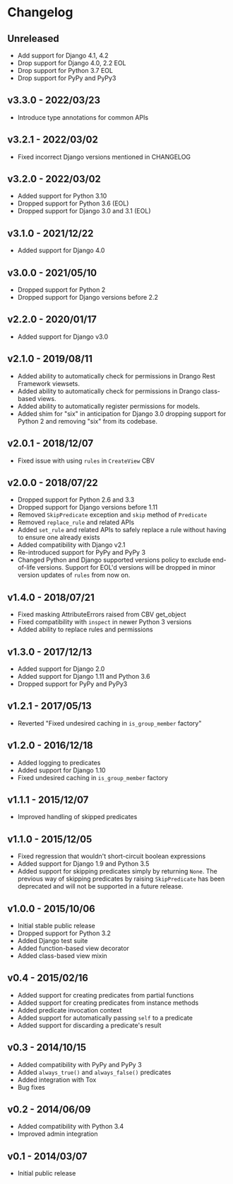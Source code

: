 Changelog
=========

## Unreleased

- Add support for Django 4.1, 4.2
- Drop support for Django 4.0, 2.2 EOL
- Drop support for Python 3.7 EOL
- Drop support for PyPy and PyPy3

## v3.3.0 - 2022/03/23

- Introduce type annotations for common APIs

## v3.2.1 - 2022/03/02

- Fixed incorrect Django versions mentioned in CHANGELOG

## v3.2.0 - 2022/03/02

- Added support for Python 3.10
- Dropped support for Python 3.6 (EOL)
- Dropped support for Django 3.0 and 3.1 (EOL)

## v3.1.0 - 2021/12/22

- Added support for Django 4.0

## v3.0.0 - 2021/05/10

- Dropped support for Python 2
- Dropped support for Django versions before 2.2

## v2.2.0 - 2020/01/17

- Added support for Django v3.0

## v2.1.0 - 2019/08/11

- Added ability to automatically check for permissions in Drango Rest Framework
  viewsets.
- Added ability to automatically check for permissions in Drango class-based
  views.
- Added ability to automatically register permissions for models.
- Added shim for "six" in anticipation for Django 3.0 dropping support for
  Python 2 and removing "six" from its codebase.

## v2.0.1 - 2018/12/07

- Fixed issue with using ``rules`` in ``CreateView`` CBV

## v2.0.0 - 2018/07/22

- Dropped support for Python 2.6 and 3.3
- Dropped support for Django versions before 1.11
- Removed ``SkipPredicate`` exception and ``skip`` method of ``Predicate``
- Removed ``replace_rule`` and related APIs
- Added ``set_rule`` and related APIs to safely replace a rule without having
  to ensure one already exists
- Added compatibility with Django v2.1
- Re-introduced support for PyPy and PyPy 3
- Changed Python and Django supported versions policy to exclude end-of-life
  versions. Support for EOL'd versions will be dropped in minor version
  updates of ``rules`` from now on.

## v1.4.0 - 2018/07/21

- Fixed masking AttributeErrors raised from CBV get_object
- Fixed compatibility with `inspect` in newer Python 3 versions
- Added ability to replace rules and permissions

## v1.3.0 - 2017/12/13

- Added support for Django 2.0
- Added support for Django 1.11 and Python 3.6
- Dropped support for PyPy and PyPy3

## v1.2.1 - 2017/05/13

- Reverted "Fixed undesired caching in `is_group_member` factory"

## v1.2.0 - 2016/12/18

- Added logging to predicates
- Added support for Django 1.10
- Fixed undesired caching in `is_group_member` factory

## v1.1.1 - 2015/12/07

- Improved handling of skipped predicates

## v1.1.0 - 2015/12/05

- Fixed regression that wouldn't short-circuit boolean expressions
- Added support for Django 1.9 and Python 3.5
- Added support for skipping predicates simply by returning `None`.
  The previous way of skipping predicates by raising `SkipPredicate`
  has been deprecated and will not be supported in a future release.

## v1.0.0 - 2015/10/06

- Initial stable public release
- Dropped support for Python 3.2
- Added Django test suite
- Added function-based view decorator
- Added class-based view mixin

## v0.4 - 2015/02/16

- Added support for creating predicates from partial functions
- Added support for creating predicates from instance methods
- Added predicate invocation context
- Added support for automatically passing `self` to a predicate
- Added support for discarding a predicate's result

## v0.3 - 2014/10/15

- Added compatibility with PyPy and PyPy 3
- Added `always_true()` and `always_false()` predicates
- Added integration with Tox
- Bug fixes

## v0.2 - 2014/06/09

- Added compatibility with Python 3.4
- Improved admin integration

## v0.1 - 2014/03/07

- Initial public release
